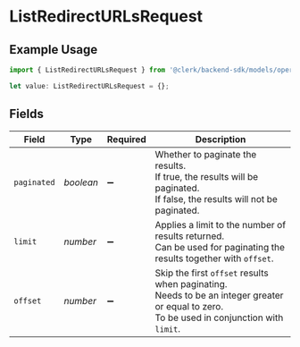 # ListRedirectURLsRequest

## Example Usage

```typescript
import { ListRedirectURLsRequest } from '@clerk/backend-sdk/models/operations';

let value: ListRedirectURLsRequest = {};
```

## Fields

| Field       | Type      | Required           | Description                                                                                                                                       |
| ----------- | --------- | ------------------ | ------------------------------------------------------------------------------------------------------------------------------------------------- |
| `paginated` | _boolean_ | :heavy_minus_sign: | Whether to paginate the results.<br/>If true, the results will be paginated.<br/>If false, the results will not be paginated.                     |
| `limit`     | _number_  | :heavy_minus_sign: | Applies a limit to the number of results returned.<br/>Can be used for paginating the results together with `offset`.                             |
| `offset`    | _number_  | :heavy_minus_sign: | Skip the first `offset` results when paginating.<br/>Needs to be an integer greater or equal to zero.<br/>To be used in conjunction with `limit`. |
